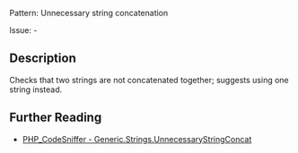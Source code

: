 Pattern: Unnecessary string concatenation

Issue: -

## Description

Checks that two strings are not concatenated together; suggests using one string instead.

## Further Reading

* [PHP_CodeSniffer - Generic.Strings.UnnecessaryStringConcat](https://github.com/squizlabs/PHP_CodeSniffer/blob/master/src/Standards/Generic/Sniffs/Strings/UnnecessaryStringConcatSniff.php)